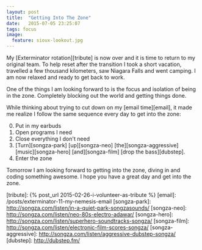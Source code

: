 ```yaml
---
layout: post
title:  "Getting Into The Zone"
date:   2015-07-05 23:25:07
tags: focus
image:
  feature: sioux-lookout.jpg
---
```


My [Exterminator rotation][tribute] is now over and it is time to return to my
original team. To help reset after the transition I took a short vacation,
travelled a few thousand kilometers, saw Niagara Falls and went camping.
I am now relaxed and ready to get back to work.

<!-- The total approximate distance of the trip was over 4000 km -->

One of the things I am looking forward to is the focus and isolation of being
in the zone. Completely blocking out the world and getting things done.

While thinking about trying to cut down on my [email time][email],
it made me realize I follow the same sequence every day to
get into the zone:

0. Put in my earbuds
1. Open programs I need
2. Close everything I don't need
3. [Turn][songza-park] [up][songza-neo] [the][songza-aggressive] [music][songza-hero] [and][songza-film] [drop the bass][dubstep].
4. Enter the zone

Tomorrow I am looking forward to getting into the zone, diving in and coding
something awesome. I hope you have a great day and get into the zone.

[tribute]: {% post_url 2015-02-26-i-volunteer-as-tribute %}
[email]: /posts/exterminator-11-my-nemesis-email
[songza-park]: http://songza.com/listen/in-a-quiet-park-songzasounds/
[songza-neo]: http://songza.com/listen/neo-80s-electro-adawar/
[songza-hero]: http://songza.com/listen/superhero-soundtracks-songza/
[songza-film]: http://songza.com/listen/electronic-film-scores-songza/
[songza-aggressive]: http://songza.com/listen/aggressive-dubstep-songza/
[dubstep]: http://dubstep.fm/